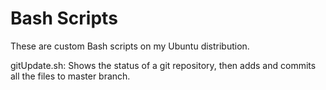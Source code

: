 # Bash Scripts

These are custom Bash scripts on my Ubuntu distribution.

gitUpdate.sh: Shows the status of a git repository, then adds and commits all the files to master branch.
